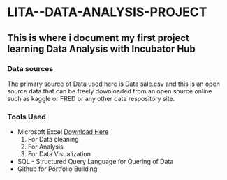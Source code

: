 # LITA--DATA-ANALYSIS-PROJECT

## This is where i document my first project learning Data Analysis with Incubator Hub

### Data sources
The primary source of Data used here is Data sale.csv and this is an open source                                                                                                           data that can be freely downloaded from an open source online such as                                                                                                                        kaggle or FRED or any other data respository site.

### Tools Used
- Microsoft Excel [Download Here](https://www.microsoft.com)
    1. For Data cleaning
    2. For Analysis
    3. For Data Visualization 
- SQL - Structured Query Language for Quering of Data
- Github for Portfolio Building

